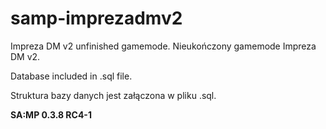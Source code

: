 # samp-imprezadmv2

Impreza DM v2 unfinished gamemode.
Nieukończony gamemode Impreza DM v2.

Database included in .sql file.

Struktura bazy danych jest załączona w pliku .sql.

**SA:MP 0.3.8 RC4-1**
